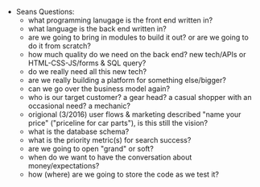 * Seans Questions:
	* what programming lanugage is the front end written in?
	* what language is the back end written in?
	* are we going to bring in modules to build it out? or are we going to do it from scratch?
	* how much quality do we need on the back end? new tech/APIs or HTML-CSS-JS/forms & SQL query?
	* do we really need all this new tech?  
	* are we really building a platform for something else/bigger?
	* can we go over the business model again?  
	* who is our target customer? a gear head? a casual shopper with an occasional need? a mechanic? 
	* origional (3/2016) user flows & marketing described "name your price" ("priceline for car parts"), is this still the vision?
	* what is the database schema?
	* what is the priority metric(s) for search success?
	* are we going to open "grand" or soft?
	* when do we want to have the conversation about money/expectations?
	* how (where) are we going to store the code as we test it?
